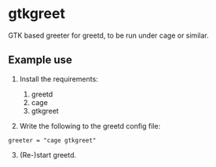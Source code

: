 # gtkgreet

GTK based greeter for greetd, to be run under cage or similar.

## Example use

1. Install the requirements:

    1. greetd
    2. cage
    3. gtkgreet

2. Write the following to the greetd config file:

```
greeter = "cage gtkgreet"
```

3. (Re-)start greetd.
